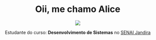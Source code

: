 
<h1 align="center"> Oii, me chamo Alice </h1>

<div style="display: inline_block" align="center">

<img src="https://i.pinimg.com/originals/2d/50/40/2d5040b746695d9f85b7250a422b991b.gif">

Estudante do curso: **Desenvolvimento de Sistemas** no [SENAI Jandira](https://jandira.sp.senai.br/)
